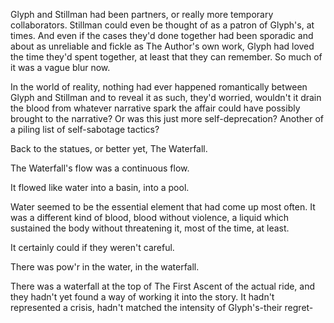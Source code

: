 Glyph and Stillman had been partners, or really more temporary collaborators. Stillman could even be thought of as a patron of Glyph's, at times. And even if the cases they'd done together had been sporadic and about as unreliable and fickle as The Author's own work, Glyph had loved the time they'd spent together, at least that they can remember. So much of it was a vague blur now.

In the world of reality, nothing had ever happened romantically between Glyph and Stillman and to reveal it as such, they'd worried, wouldn't it drain the blood from whatever narrative spark the affair could have possibly brought to the narrative? Or was this just more self-deprecation? Another of a piling list of self-sabotage tactics?

Back to the statues, or better yet, The Waterfall.

The Waterfall's flow was a continuous flow.

It flowed like water into a basin, into a pool.

Water seemed to be the essential element that had come up most often. It was a different kind of blood, blood without violence, a liquid which sustained the body without threatening it, most of the time, at least.

It certainly could if they weren't careful.

There was pow'r in the water, in the waterfall.

There was a waterfall at the top of The First Ascent of the actual ride, and they hadn't yet found a way of working it into the story. It hadn't represented a crisis, hadn't matched the intensity of Glyph's-their regret-